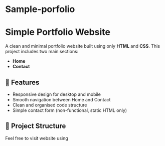 # Sample-porfolio
# Simple Portfolio Website

A clean and minimal portfolio website built using only **HTML** and **CSS**. This project includes two main sections:
- **Home**
- **Contact**

## 🚀 Features

- Responsive design for desktop and mobile
- Smooth navigation between Home and Contact
- Clean and organised code structure
- Simple contact form (non-functional, static HTML only)

## 📁 Project Structure

Feel free to visit website using
